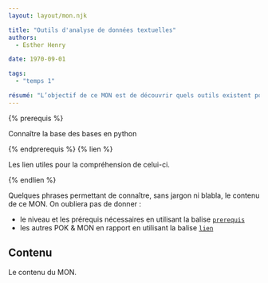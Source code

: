 ```yaml
---
layout: layout/mon.njk

title: "Outils d'analyse de données textuelles"
authors:
  - Esther Henry

date: 1970-09-01

tags: 
  - "temps 1"

résumé: "L’objectif de ce MON est de découvrir quels outils existent pour analyser des données textuelles, et de se former à l’une d’entre elles."
---
```


{% prerequis %}

Connaître la base des bases en python

{% endprerequis %}
{% lien %}

Les lien utiles pour la compréhension de celui-ci.

{% endlien %}

Quelques phrases permettant de connaître, sans jargon ni blabla, le contenu de ce MON. On oubliera pas de donner :

- le niveau et les prérequis nécessaires en utilisant la balise [`prerequis`](/cs/contribuer-au-site/#prerequis)
- les autres POK & MON en rapport en utilisant la balise [`lien`](/cs/contribuer-au-site/#lien)

## Contenu

Le contenu du MON.
